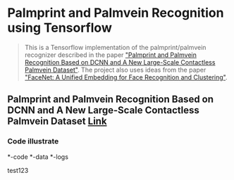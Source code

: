 # Palmprint and Palmvein Recognition using Tensorflow
>This is a Tensorflow implementation of the palmprint/palmvein recognizer described in the paper ["Palmprint and Palmvein Recognition Based on DCNN and A New Large-Scale Contactless Palmvein Dataset"](https://www.mdpi.com/2073-8994/10/4/78, ''). The project also uses ideas from the paper ["FaceNet: A Unified Embedding for Face Recognition and Clustering"](https://arxiv.org/abs/1503.03832, '').
## Palmprint and Palmvein Recognition Based on DCNN and A New Large-Scale Contactless Palmvein Dataset [Link](http://sse.tongji.edu.cn/linzhang/files/symmetryPalmvein.pdf)

### Code illustrate

*-code
*-data
*-logs

test123
